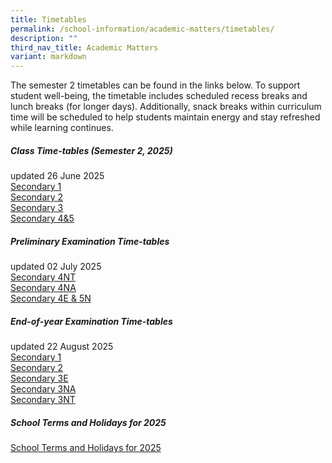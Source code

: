 ```yaml
---
title: Timetables
permalink: /school-information/academic-matters/timetables/
description: ""
third_nav_title: Academic Matters
variant: markdown
---
```

The semester 2 timetables can be found in the links below. To support student well-being, the timetable includes scheduled recess breaks and lunch breaks (for longer days). Additionally, snack breaks within curriculum time will be scheduled to help students maintain energy and stay refreshed while learning continues.

##### Class Time-tables (Semester 2, 2025)
updated 26 June 2025<br>
[Secondary 1](/files/2025_Sem_2_Class_Timetable_Sec_1_24_Jun.pdf)<br>
[Secondary 2](/files/2025_Sem_2_Class_Timetable_Sec_2_24_Jun.pdf)<br>
[Secondary 3](/files/2025_Sem_2_Class_Timetable_Sec_3_24_Jun.pdf)<br>
[Secondary 4&amp;5](/files/2025_Sem_2_Class_Timetable_Sec_45_24_Jun.pdf)<br>


##### Preliminary Examination Time-tables
updated 02 July 2025<br>
[Secondary 4NT](/files/4NT_Preliminary_Examination_2025_updated_1_Jul_25.pdf)<br>
[Secondary 4NA](/files/4NA_Preliminary_Examination_2025_updated_1_Jul_25.pdf)<br>
[Secondary 4E &amp; 5N](/files/4E_5N_Preliminary_Examination_2025_updated_9_Jul_25.pdf)


##### End-of-year Examination Time-tables
updated 22 August 2025<br>
[Secondary 1](/files/Sec_1_EYE_Timetable.pdf)<br>
[Secondary 2](/files/Sec_2_EYE_Timetable.pdf)<br>
[Secondary 3E](/files/Sec_3E_EYE_Timetable.pdf)<br>
[Secondary 3NA](/files/Sec_3NA_EYE_Timetable.pdf)<br>
[Secondary 3NT](/files/Sec_3NT_EYE_Timetable.pdf)

##### School Terms and Holidays for 2025
[School Terms and Holidays for 2025](https://www.moe.gov.sg/news/press-releases/20240812-school-terms-and-holidays-for-2025)